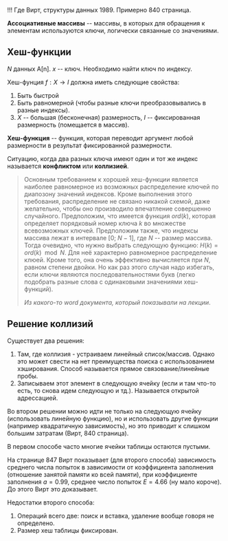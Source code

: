 !!! Где
    Вирт, структуры данных 1989. Примерно 840 страница.

**Ассоциативные массивы** -- массивы, в которых для обращения к элементам используются ключи, логически связанные со значениями.

## Хеш-функции

$N$ данных A[n]. $x$ -- ключ. Необходимо найти ключ по индексу.

Хеш-фунция $f: X \rightarrow I$ должна иметь следующие свойства:

1. Быть быстрой
2. Быть равномерной (чтобы разные ключи преобразовывались в разные индексы).
3. $X$ -- большая (бесконечная) размерность, $I$ -- фиксированная размерность (помещается в массив).

**Хеш-функция** -- функция, которая переводит аргумент любой размерности в результат фиксированной размерности.

Ситуацию, когда два разных ключа имеют один и тот же индекс называется **конфликтом** или **коллизией**.

>   Основным требованием к хорошей хеш-функции является наиболее равномерное из возможных распределение ключей по диапозону значений индексов. Кроме        выполнения этого требования, распределение не связано никакой схемой, даже желательно, чтобы оно производило впечатление совершенно случайного.
>   Предположим, что имеется функция $ord(k)$, которая определяет порядковый номер ключа $k$ во множестве всевозможных ключей. Предположим также, что индексы массива лежат в интервале $[0;\; N-1]$, где $N$ -- размер массива. Тогда очевидно, что нужно выбрать следующую функцию: $H(k) = ord(k) \mod N$. Для неё характерно равномерное распределение клюей. Кроме того, она очень эффективно вычисляется при $N$, равном степени двойки. Но как раз этого случая надо избегать, если ключи являются последовательностями букв (легко подобрать разные слова с одинаковыми значениями хеш-функций).
> 
>   *Из какого-то word документа, который показывали на лекции*.

## Решение коллизий

Существует два решения:

1. Там, где коллизия - устраиваем линейный список/массив. Однако это может свести на нет преимущества поиска с использованием хэширования. Способ называется прямое связование/линейные пробы.
2. Записываем этот элемент в следующую ячейку (если и там что-то есть, то снова идем следующую и тд.). Называется открытой адрессацией.

Во втором решении можно идти не только на следующую ячейку (использовать линейную функцию), но и использовать другие функции (например квадратичную зависимость), но это приводит к слишком большим затратам (Вирт, 840 страница).

В первом способе часто многие ячейки таблицы остаются пустыми.

На странице 847 Вирт показывает (для второго способа) зависимость среднего числа попыток в зависимости от коэффициента заполнения (отношение занятой памяти ко всей памяти), при коэффициенте заполнения $a = 0.99$, среднее число попыток $E = 4.66$ (ну мало короче). До этого Вирт это доказывает.

Недостатки второго способа:

1. Операций всего две: поиск и вставка, удаление вообще говоря не определено.
2. Размер хеш таблицы фиксирован.